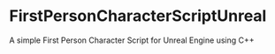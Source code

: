 # FirstPersonCharacterScriptUnreal
A simple First Person Character Script for Unreal Engine using C++
